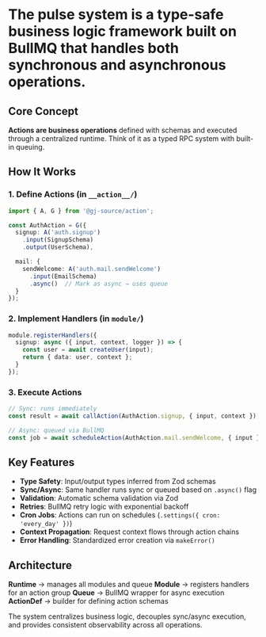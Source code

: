 # The pulse system is a **type-safe business logic framework** built on BullMQ that handles both synchronous and asynchronous operations.

## Core Concept

**Actions are business operations** defined with schemas and executed through a centralized runtime. Think of it as a typed RPC system with built-in queuing.

## How It Works

### 1. **Define Actions** (in `__action__/`)
```typescript
import { A, G } from '@gj-source/action';

const AuthAction = G({
  signup: A('auth.signup')
    .input(SignupSchema)
    .output(UserSchema),

  mail: {
    sendWelcome: A('auth.mail.sendWelcome')
      .input(EmailSchema)
      .async()  // Mark as async → uses queue
  }
});
```

### 2. **Implement Handlers** (in `module/`)
```typescript
module.registerHandlers({
  signup: async ({ input, context, logger }) => {
    const user = await createUser(input);
    return { data: user, context };
  }
});
```

### 3. **Execute Actions**
```typescript
// Sync: runs immediately
const result = await callAction(AuthAction.signup, { input, context });

// Async: queued via BullMQ
const job = await scheduleAction(AuthAction.mail.sendWelcome, { input });
```

## Key Features

- **Type Safety**: Input/output types inferred from Zod schemas
- **Sync/Async**: Same handler runs sync or queued based on `.async()` flag
- **Validation**: Automatic schema validation via Zod
- **Retries**: BullMQ retry logic with exponential backoff
- **Cron Jobs**: Actions can run on schedules (`.settings({ cron: 'every_day' })`)
- **Context Propagation**: Request context flows through action chains
- **Error Handling**: Standardized error creation via `makeError()`

## Architecture

**Runtime** → manages all modules and queue
**Module** → registers handlers for an action group
**Queue** → BullMQ wrapper for async execution
**ActionDef** → builder for defining action schemas

The system centralizes business logic, decouples sync/async execution, and provides consistent observability across all operations.
